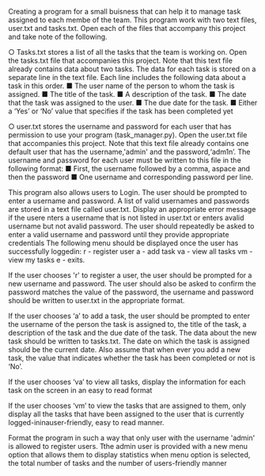 Creating a program for a small buisness that can help it to manage task assigned to each membe of the team.
This program work with two text files, user.txt and tasks.txt. Open each of the files that accompany this project
and take note of the following.

○ Tasks.txt stores a list of all the tasks that the team is working on.
Open the tasks.txt file that accompanies this project. Note that this text file already contains data about two tasks. The data for
each task is stored on a separate line in the text file. Each line includes the following data about a task in this order.
■ The user name of the person to whom the task is assigned.
■ The title of the task.
■ A description of the task.
■ The date that the task was assigned to the user.
■ The due date for the task.
■ Either a ‘Yes’ or ‘No’ value that specifies if the task has been completed yet

○ user.txt stores the username and password for each user that has permission to use your program (task_manager.py). Open the
user.txt file that accompanies this project. Note that this text file already contains one default user that has the username,'admin'
and the password,‘adm1n’. The username and password for each user must be written to this file in the following format:
■ First, the username followed by a comma, aspace and then the password
■ One username and corresponding password per line.

This program also allows users to Login. The user should be prompted to enter a username and password. A list of valid usernames and 
passwords are stored in a text file called user.txt. Display an appropriate error message if the usere nters a username that is not listed in
user.txt or enters avalid username but not avalid password. The user should repeatedly be asked to enter a valid username and password
until they provide appropriate credentials
The following menu should be displayed once the user has successfully loggedin:
r - register user
a - add task
va - view all tasks
vm - view my tasks
e - exits.

If the user chooses 'r' to register a user, the user should be prompted for a new username and password. The user should also be asked to confirm
the password matches the value of the password, the username and password should be written to user.txt in the appropriate format.

If the user chooses ‘a’ to add a task, the user should be prompted to enter the username of the person the task is assigned to, the title of
the task, a description of the task and the due date of the task. The data about the new task should be written to tasks.txt. The date on
which the task is assigned should be the current date. Also assume that when ever you add a new task, the value that indicates whether
the task has been completed or not is ‘No’.

If the user chooses ‘va’ to view all tasks, display the information for each task on the screen in an easy to read format

If the user chooses ‘vm’ to view the tasks that are assigned to them, only display all the tasks that have been assigned to the user that is
currently logged-ininauser-friendly, easy to read manner.

Format the program in such a way that only user with the username 'admin' is allowed to register users.
Tthe admin user is provided with a new menu option that allows them to display statistics when menu option is selected, the total number of
tasks and the number of users-friendly manner
